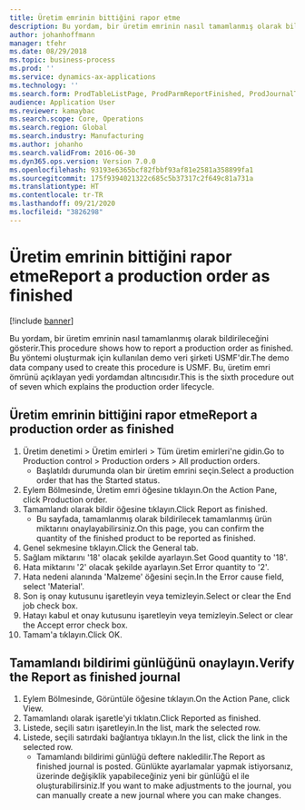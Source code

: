 ```yaml
---
title: Üretim emrinin bittiğini rapor etme
description: Bu yordam, bir üretim emrinin nasıl tamamlanmış olarak bildirileceğini gösterir.
author: johanhoffmann
manager: tfehr
ms.date: 08/29/2018
ms.topic: business-process
ms.prod: ''
ms.service: dynamics-ax-applications
ms.technology: ''
ms.search.form: ProdTableListPage, ProdParmReportFinished, ProdJournalTransProd, ProdSetupReportFinished
audience: Application User
ms.reviewer: kamaybac
ms.search.scope: Core, Operations
ms.search.region: Global
ms.search.industry: Manufacturing
ms.author: johanho
ms.search.validFrom: 2016-06-30
ms.dyn365.ops.version: Version 7.0.0
ms.openlocfilehash: 93193e6365bcf82fbbf93af81e2581a358899fa1
ms.sourcegitcommit: 175f9394021322c685c5b37317c2f649c81a731a
ms.translationtype: HT
ms.contentlocale: tr-TR
ms.lasthandoff: 09/21/2020
ms.locfileid: "3826298"
---
```

# <a name="report-a-production-order-as-finished"></a><span data-ttu-id="7ac3a-103">Üretim emrinin bittiğini rapor etme</span><span class="sxs-lookup"><span data-stu-id="7ac3a-103">Report a production order as finished</span></span>

[!include [banner](../../includes/banner.md)]

<span data-ttu-id="7ac3a-104">Bu yordam, bir üretim emrinin nasıl tamamlanmış olarak bildirileceğini gösterir.</span><span class="sxs-lookup"><span data-stu-id="7ac3a-104">This procedure shows how to report a production order as finished.</span></span> <span data-ttu-id="7ac3a-105">Bu yöntemi oluşturmak için kullanılan demo veri şirketi USMF'dir.</span><span class="sxs-lookup"><span data-stu-id="7ac3a-105">The demo data company used to create this procedure is USMF.</span></span> <span data-ttu-id="7ac3a-106">Bu, üretim emri ömrünü açıklayan yedi yordamdan altıncısıdır.</span><span class="sxs-lookup"><span data-stu-id="7ac3a-106">This is the sixth procedure out of seven which explains the production order lifecycle.</span></span>


## <a name="report-a-production-order-as-finished"></a><span data-ttu-id="7ac3a-107">Üretim emrinin bittiğini rapor etme</span><span class="sxs-lookup"><span data-stu-id="7ac3a-107">Report a production order as finished</span></span>
1. <span data-ttu-id="7ac3a-108">Üretim denetimi > Üretim emirleri > Tüm üretim emirleri'ne gidin.</span><span class="sxs-lookup"><span data-stu-id="7ac3a-108">Go to Production control > Production orders > All production orders.</span></span>
    * <span data-ttu-id="7ac3a-109">Başlatıldı durumunda olan bir üretim emrini seçin.</span><span class="sxs-lookup"><span data-stu-id="7ac3a-109">Select a production order that has the Started status.</span></span>  
2. <span data-ttu-id="7ac3a-110">Eylem Bölmesinde, Üretim emri öğesine tıklayın.</span><span class="sxs-lookup"><span data-stu-id="7ac3a-110">On the Action Pane, click Production order.</span></span>
3. <span data-ttu-id="7ac3a-111">Tamamlandı olarak bildir öğesine tıklayın.</span><span class="sxs-lookup"><span data-stu-id="7ac3a-111">Click Report as finished.</span></span>
    * <span data-ttu-id="7ac3a-112">Bu sayfada, tamamlanmış olarak bildirilecek tamamlanmış ürün miktarını onaylayabilirsiniz.</span><span class="sxs-lookup"><span data-stu-id="7ac3a-112">On this page, you can confirm the quantity of the finished product to be reported as finished.</span></span>  
4. <span data-ttu-id="7ac3a-113">Genel sekmesine tıklayın.</span><span class="sxs-lookup"><span data-stu-id="7ac3a-113">Click the General tab.</span></span>
5. <span data-ttu-id="7ac3a-114">Sağlam miktarını '18' olacak şekilde ayarlayın.</span><span class="sxs-lookup"><span data-stu-id="7ac3a-114">Set Good quantity to '18'.</span></span>
6. <span data-ttu-id="7ac3a-115">Hata miktarını '2' olacak şekilde ayarlayın.</span><span class="sxs-lookup"><span data-stu-id="7ac3a-115">Set Error quantity to '2'.</span></span>
7. <span data-ttu-id="7ac3a-116">Hata nedeni alanında 'Malzeme' öğesini seçin.</span><span class="sxs-lookup"><span data-stu-id="7ac3a-116">In the Error cause field, select 'Material'.</span></span>
8. <span data-ttu-id="7ac3a-117">Son iş onay kutusunu işaretleyin veya temizleyin.</span><span class="sxs-lookup"><span data-stu-id="7ac3a-117">Select or clear the End job check box.</span></span>
9. <span data-ttu-id="7ac3a-118">Hatayı kabul et onay kutusunu işaretleyin veya temizleyin.</span><span class="sxs-lookup"><span data-stu-id="7ac3a-118">Select or clear the Accept error check box.</span></span>
10. <span data-ttu-id="7ac3a-119">Tamam'a tıklayın.</span><span class="sxs-lookup"><span data-stu-id="7ac3a-119">Click OK.</span></span>

## <a name="verify-the-report-as-finished-journal"></a><span data-ttu-id="7ac3a-120">Tamamlandı bildirimi günlüğünü onaylayın.</span><span class="sxs-lookup"><span data-stu-id="7ac3a-120">Verify the Report as finished journal</span></span>
1. <span data-ttu-id="7ac3a-121">Eylem Bölmesinde, Görüntüle öğesine tıklayın.</span><span class="sxs-lookup"><span data-stu-id="7ac3a-121">On the Action Pane, click View.</span></span>
2. <span data-ttu-id="7ac3a-122">Tamamlandı olarak işaretle'yi tıklatın.</span><span class="sxs-lookup"><span data-stu-id="7ac3a-122">Click Reported as finished.</span></span>
3. <span data-ttu-id="7ac3a-123">Listede, seçili satırı işaretleyin.</span><span class="sxs-lookup"><span data-stu-id="7ac3a-123">In the list, mark the selected row.</span></span>
4. <span data-ttu-id="7ac3a-124">Listede, seçili satırdaki bağlantıya tıklayın.</span><span class="sxs-lookup"><span data-stu-id="7ac3a-124">In the list, click the link in the selected row.</span></span>
    * <span data-ttu-id="7ac3a-125">Tamamlandı bildirimi günlüğü deftere nakledilir.</span><span class="sxs-lookup"><span data-stu-id="7ac3a-125">The Report as finished journal is posted.</span></span> <span data-ttu-id="7ac3a-126">Günlükte ayarlamalar yapmak istiyorsanız, üzerinde değişiklik yapabileceğiniz yeni bir günlüğü el ile oluşturabilirsiniz.</span><span class="sxs-lookup"><span data-stu-id="7ac3a-126">If you want to make adjustments to the journal, you can manually create  a new journal where you can make changes.</span></span>  

